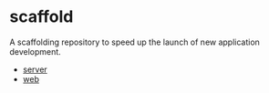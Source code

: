# scaffold

A scaffolding repository to speed up the launch of new application development.

- [server](server)
- [web](web)
